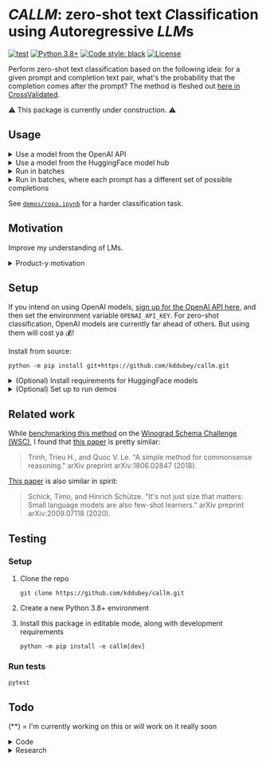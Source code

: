 # *CALLM*: zero-shot text *C*lassification using *A*utoregressive *LLM*s

[![test](https://github.com/kddubey/callm/actions/workflows/test.yml/badge.svg)](https://github.com/kddubey/callm/actions/workflows/test.yml)
[![Python 3.8+](https://img.shields.io/badge/python-3.8+-blue.svg)](https://www.python.org/downloads/release/python-380/) 
[![Code style: black](https://img.shields.io/badge/code%20style-black-000000.svg)](https://github.com/psf/black) 
[![License](https://img.shields.io/badge/License-Apache_2.0-blue.svg)](https://opensource.org/licenses/Apache-2.0)

Perform zero-shot text classification based on the following idea: for a given prompt 
and completion text pair, what's the probability that the completion comes after the 
prompt? The method is fleshed out
[here in CrossValidated](https://stats.stackexchange.com/q/601159/337906).

⚠️ This package is currently under construction. ⚠️

## Usage

<details>
<summary>Use a model from the OpenAI API</summary>

Specifically, this model must be compatible with the
[/v1/completions](https://platform.openai.com/docs/models/model-endpoint-compatibility)
endpoint.

Let's classify
[this sentiment example](https://platform.openai.com/docs/guides/completion/classification)
from the OpenAI text completion docs.

```python
from callm.openai.classify import predict_proba

tweet = 'I loved the new Batman movie!'
prompt = f'Tweet: {tweet}\nSentiment:'

class_names = ('positive', 'neutral', 'negative')
prior       = (   1/8    ,    1/8   ,     3/4   )

pred_probs = predict_proba(prompts=[prompt],
                           completions=class_names,
                           prior=prior,
                           model='text-ada-001')

print(pred_probs.round(3))
# [[0.979 0.001 0.02 ]]

pred_class_idxs = pred_probs.argmax(axis=1)
print([class_names[pred_class_idx] for pred_class_idx in pred_class_idxs])
# ['positive']
```

</details>

<details>
<summary>Use a model from the HuggingFace model hub</summary>

Specifically, this model must be able to be loaded using
`transformers.AutoModelForCausalLM.from_pretrained(model)`.

Smaller LMs may not work well. But there will likely be better ones in the hub soon.

```python
from callm.huggingface.classify import predict_proba

tweet = 'I loved the new Batman movie!'
prompt = f'Tweet: {tweet}\nSentiment:'

class_names = ('positive', 'neutral', 'negative')
prior = None  # uniform prior

pred_probs = predict_proba(prompts=[prompt],
                           completions=class_names,
                           prior=prior,
                           model='gpt2')

print(pred_probs.round(3))
# [[0.668 0.006 0.326]]

pred_class_idxs = pred_probs.argmax(axis=1)
print([class_names[pred_class_idx] for pred_class_idx in pred_class_idxs])
# ['positive']
```
</details>

<details>
<summary>Run in batches</summary>

Let's use `huggingface` for this example cuz it's free.

```python
from callm.huggingface.classify import predict_proba

prompts = [
    'Stephen Curry is a',
    'Martina Navratilova was a',
    "Dexter, from the TV Series, Dexter's Laboratory, is a",
    'LeBron James is a',    
]

# each of the prompts could be completed with one of these:
class_names = (
    'basketball player',
    'tennis player',
    'scientist'
)

prior = (
    1/6,  # few
    1/6,  # few
    2/3   # there are more
)

pred_probs = predict_proba(prompts=prompts,
                           completions=class_names,
                           prior=prior,
                           batch_size=32,  # whatever fits on your CPU/GPU
                           model='gpt2')

# pred_probs[i,j] = probability that prompts[i] is classified as class_names[j]
print(pred_probs.round(1))
# [[0.5 0.3 0.2]
#  [0.3 0.6 0.2]
#  [0.1 0.1 0.7]
#  [0.8 0.2 0. ]]

# for each prompt, which completion is most likely?
pred_class_idxs = pred_probs.argmax(axis=1)
print([class_names[pred_class_idx] for pred_class_idx in pred_class_idxs])
# ['basketball player',
#  'tennis player',
#  'scientist',
#  'basketball player']
```
</details>

<details>
<summary>Run in batches, where each prompt has a different set of possible completions
</summary>

Again, let's use `huggingface` here. And this time, just for kicks, let's instead pass
in an instantiated model and tokenizer instead of its name.

```python
import numpy as np
from transformers import AutoModelForCausalLM, AutoTokenizer

from callm.example import Example
from callm.huggingface.classify import predict_proba_examples

examples = [
    Example(prompt='Jodie Foster played',
            completions=('Clarice Starling', 'Trinity in The Matrix')),
    Example(prompt='Batman, from Batman: The Animated Series, was played by',
            completions=('Kevin Conroy', 'Pete Holmes', 'Spongebob!'),
            prior=      (     2/3      ,      1/3     ,      0      ))
]

model = AutoModelForCausalLM.from_pretrained('gpt2')
tokenizer = AutoTokenizer.from_pretrained('gpt2')
pred_probs = predict_proba_examples(examples,
                                    model_and_tokenizer=(model, tokenizer))

# pred_probs[i][j] = probability that examples[i].prompt is classified as
# examples[i].completions[j]
print([example_pred_probs.round(2)
       for example_pred_probs in pred_probs])
# [array([0.7, 0.3]),
#  array([0.97, 0.03, 0.  ])]

# for each example, which completion is most likely?
pred_class_idxs = [np.argmax(example_pred_probs)
                   for example_pred_probs in pred_probs]
print([example.completions[pred_class_idx]
       for example, pred_class_idx in zip(examples, pred_class_idxs)])
# ['Clarice Starling',
#  'Kevin Conroy']
```
</details>

See [`demos/copa.ipynb`](https://github.com/kddubey/callm/blob/main/demos/copa.ipynb)
for a harder classification task.


## Motivation

Improve my understanding of LMs.

<details>
<summary>Product-y motivation</summary>

Create a more usable zero-shot text classification interface than
[classification via sampling](https://platform.openai.com/docs/guides/completion/classification) (CVS).
[Cookbook here](https://docs.google.com/document/d/1rqj7dkuvl7Byd5KQPUJRxc19BJt8wo0yHNwK84KfU3Q/edit).
With this package's `predict_proba` interface, you no longer have to:
  1. study sampled completion strings which aren't in your label set
  2. figure out how to map them back to the label set
  3. figure out how to transform or point multi-token labels to single tokens, ignoring
  their semantics if they were transformed
  4. ignore your prior over multi-token labels.

This package tries to do one thing well: classification. I'll assess it across
these dimensions: statistical performance, computational performance, and
usability.
</details>

## Setup

If you intend on using OpenAI models,
[sign up for the OpenAI API here](https://openai.com/api/), and then set the environment
variable `OPENAI_API_KEY`. For zero-shot classification, OpenAI models are currently far
ahead of others. But using them will cost ya 💰!

Install from source:

```
python -m pip install git+https://github.com/kddubey/callm.git
```

<details>
<summary>(Optional) Install requirements for HuggingFace models</summary>

```
python -m pip install "callm[hf] @ git+https://github.com/kddubey/callm.git"
```
</details>

<details>
<summary>(Optional) Set up to run demos</summary>

```
python -m pip install "callm[demos] @ git+https://github.com/kddubey/callm.git"
```
</details>


## Related work

While
[benchmarking this method](https://github.com/kddubey/callm/blob/main/demos/wsc.ipynb) 
on the
[Winograd Schema Challenge (WSC)](https://cs.nyu.edu/~davise/papers/WinogradSchemas/WS.html),
I found that [this paper](https://arxiv.org/abs/1806.02847) is pretty similar:

> Trinh, Trieu H., and Quoc V. Le. "A simple method for commonsense reasoning." arXiv preprint arXiv:1806.02847 (2018).

[This paper](https://arxiv.org/abs/2009.07118) is also similar in spirit:

> Schick, Timo, and Hinrich Schütze. "It's not just size that matters: Small language models are also few-shot learners." arXiv preprint arXiv:2009.07118 (2020).


## Testing

### Setup

1. Clone the repo

   ```
   git clone https://github.com/kddubey/callm.git
   ```

2. Create a new Python 3.8+ environment

3. Install this package in editable mode, along with development requirements

   ```
   python -m pip install -e callm[dev]
   ```

### Run tests

```
pytest
```


## Todo

(**) = I'm currently working on this or will work on it really soon

<details>
<summary>Code</summary>

- [ ] Testing
  - [ ] Increase coverage (**)
  - [ ] Standardize (**)
- [ ] Factor out input checks on prompts and completions
- [x] De-automate overzealous auto-docstring stuff
- [ ] Make progress bar optional
- [ ] HuggingFace `transformers.AutoModelForCausalLM`
  - [x] Optimize backend to allow for parallelization over completions/classes
  - [x] Get it working on single-GPU, check that it's faster than sampling
  - [ ] Allow non-`' '` `end_of_prompt`
  - [ ] Factor out repeated code b/t fast and slow modules
  - [ ] Support TensorFlow models
  - [ ] Set device at function level, not globally
  - [ ] Evaluate a bigger model like GPT-J
- [x] (for me) Auto-enforced code formatting b/c it's getting time-consuming
- [ ] Docs and user guides (not just docstrings)
- [ ] Small (CPU) speed-ups
  - [ ] Add option to parallelize `agg_log_probs`
  - [ ] For `examples` input, if # completions per prompt is constant, do mat-mul
- [ ] Create a notebook template
</details>

<details>
<summary>Research</summary>

Evaluate on more tasks, and understand its relative advantages and disadvantages vs
other classification methods.

- [ ] Re-run COPA demo w/ left-stripped completions
- [ ] Create a user guide, build a table of results comparing competing
  approaches on statistical performance, cost, and computation
- [ ] Make a computational comparison to sampling (**)
  - [ ] Assume I have full freedom to decide how inference works. Demo w/
  GPT-2 (**)
- [ ] More SuperGLUE tasks
- [ ] More real world or harder tasks
  - [ ] Multi-token labels w/ non-uniform prior
- [ ] Calibration
  - [ ] (easy) Is the prior actually effective? Downsample and see
  - [ ] curves
- [ ] Compare against few-shot embeddings
- [ ] Finetune smaller, cheaper model and compare against zero-shot w/ davinci
  - [ ] e.g., GPT-2 from huggingface, `text-ada-001`
  - [ ] Again, compare against sampling
- [ ] Evaluate different aggregation functions. Currently taking mean, but
there was no good motivation for that
- [ ] A bit ambitious: support insertion. For transformers, I think this just
entails manipulating position IDs?
</details>
